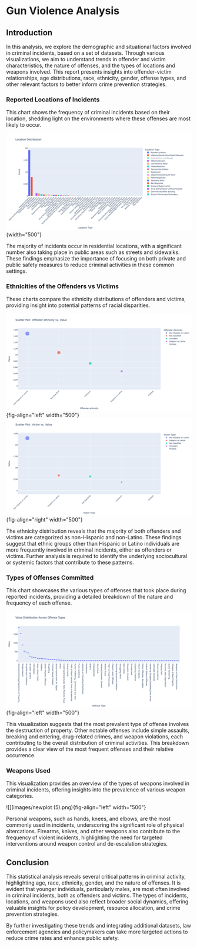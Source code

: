 # Gun Violence Analysis

## Introduction

In this analysis, we explore the demographic and situational factors involved in criminal incidents, based on a set of datasets. Through various visualizations, we aim to understand trends in offender and victim characteristics, the nature of offenses, and the types of locations and weapons involved. This report presents insights into offender-victim relationships, age distributions, race, ethnicity, gender, offense types, and other relevant factors to better inform crime prevention strategies.

### Reported Locations of Incidents

This chart shows the frequency of criminal incidents based on their location, shedding light on the environments where these offenses are most likely to occur.

![](images/newplot.png){width="500"}

The majority of incidents occur in residential locations, with a significant number also taking place in public areas such as streets and sidewalks. These findings emphasize the importance of focusing on both private and public safety measures to reduce criminal activities in these common settings.

### Ethnicities of the Offenders vs Victims

These charts compare the ethnicity distributions of offenders and victims, providing insight into potential patterns of racial disparities.

![Ethnicties of the Offenders](images/newplot%20(1).png){fig-align="left" width="500"} ![](images/newplot%20(2).png){fig-align="right" width="500"}

The ethnicity distribution reveals that the majority of both offenders and victims are categorized as non-Hispanic and non-Latino. These findings suggest that ethnic groups other than Hispanic or Latino individuals are more frequently involved in criminal incidents, either as offenders or victims. Further analysis is required to identify the underlying sociocultural or systemic factors that contribute to these patterns.

### Types of Offenses Committed

This chart showcases the various types of offenses that took place during reported incidents, providing a detailed breakdown of the nature and frequency of each offense.

![](images/newplot%20(4).png){fig-align="left" width="500"}

This visualization suggests that the most prevalent type of offense involves the destruction of property. Other notable offenses include simple assaults, breaking and entering, drug-related crimes, and weapon violations, each contributing to the overall distribution of criminal activities. This breakdown provides a clear view of the most frequent offenses and their relative occurrence.

### Weapons Used

This visualization provides an overview of the types of weapons involved in criminal incidents, offering insights into the prevalence of various weapon categories.

![](images/newplot (5).png){fig-align="left" width="500"}

Personal weapons, such as hands, knees, and elbows, are the most commonly used in incidents, underscoring the significant role of physical altercations. Firearms, knives, and other weapons also contribute to the frequency of violent incidents, highlighting the need for targeted interventions around weapon control and de-escalation strategies.

## Conclusion

This statistical analysis reveals several critical patterns in criminal activity, highlighting age, race, ethnicity, gender, and the nature of offenses. It is evident that younger individuals, particularly males, are most often involved in criminal incidents, both as offenders and victims. The types of incidents, locations, and weapons used also reflect broader social dynamics, offering valuable insights for policy development, resource allocation, and crime prevention strategies.

By further investigating these trends and integrating additional datasets, law enforcement agencies and policymakers can take more targeted actions to reduce crime rates and enhance public safety.